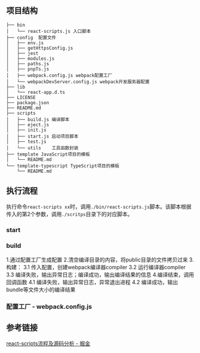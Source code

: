 
## 项目结构
```
├── bin
│   └── react-scripts.js 入口脚本
├── config  配置文件
│   ├── env.js 
│   ├── getHttpsConfig.js
│   ├── jest
│   ├── modules.js
│   ├── paths.js
│   ├── pnpTs.js
│   ├── webpack.config.js webpack配置工厂
│   └── webpackDevServer.config.js webpack开发服务器配置
├── lib
│   └── react-app.d.ts
├── LICENSE
├── package.json
├── README.md
├── scripts 
│   ├── build.js 编译脚本
│   ├── eject.js 
│   ├── init.js
│   ├── start.js 启动项目脚本
│   ├── test.js
│   └── utils    工具函数封装
├── template JavaScript项目的模板
│   └── README.md
└── template-typescript TypeScript项目的模板
    └── README.md
```

## 执行流程
执行命令`react-scripts xx`时，调用`./bin/react-scripts.js`脚本。该脚本根据传入的第2个参数，调用`./scritps`目录下的对应脚本。

### start


### build
1.通过配置工厂生成配置
2.清空编译目录的内容，将public目录的文件拷贝过来
3.构建：
3.1 传入配置，创建webpack编译器compiler
3.2 运行编译器compiler
3.3 编译失败，输出异常日志；编译成功，输出编译结果的信息
4.编译结束，调用回调函数
4.1 编译失败，输出异常日志，异常退出进程
4.2 编译成功，输出bundle等文件大小的编译结果

### 配置工厂 - webpack.config.js

## 参考链接
[react-scripts流程及源码分析 - 掘金](https://juejin.cn/post/6844903951893004296)